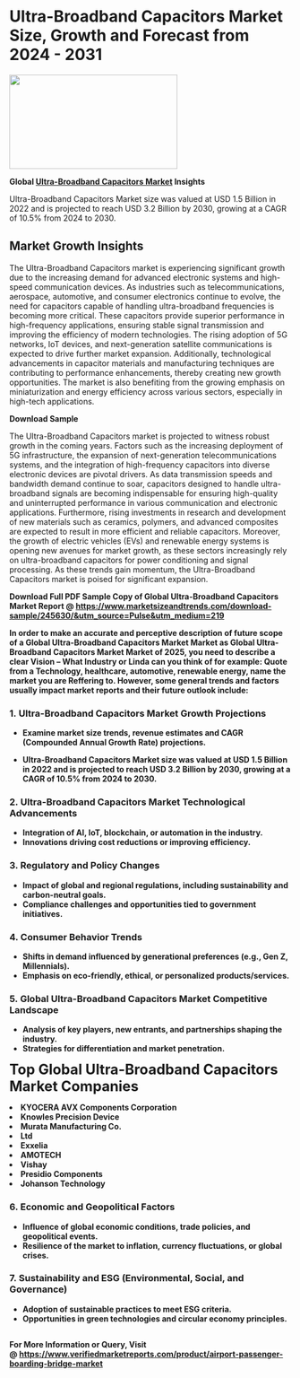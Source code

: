 <H1>Ultra-Broadband Capacitors Market Size, Growth and Forecast from 2024 - 2031</H1><img class="aligncenter size-medium wp-image-584254" src="https://thirdeyenews.in/wp-content/uploads/2024/09/Global-Market-Research-300x168.jpeg" alt="" width="300" height="168" /><p><strong>Global&nbsp;<a href="https://www.marketsizeandtrends.com/download-sample/245630/&amp;utm_source=Pulse&amp;utm_medium=219">Ultra-Broadband Capacitors Market</a> Insights</strong></p><p>Ultra-Broadband Capacitors Market size was valued at USD 1.5 Billion in 2022 and is projected to reach USD 3.2 Billion by 2030, growing at a CAGR of 10.5% from 2024 to 2030.</p><p><h2>Market Growth Insights</h2> <p>The Ultra-Broadband Capacitors market is experiencing significant growth due to the increasing demand for advanced electronic systems and high-speed communication devices. As industries such as telecommunications, aerospace, automotive, and consumer electronics continue to evolve, the need for capacitors capable of handling ultra-broadband frequencies is becoming more critical. These capacitors provide superior performance in high-frequency applications, ensuring stable signal transmission and improving the efficiency of modern technologies. The rising adoption of 5G networks, IoT devices, and next-generation satellite communications is expected to drive further market expansion. Additionally, technological advancements in capacitor materials and manufacturing techniques are contributing to performance enhancements, thereby creating new growth opportunities. The market is also benefiting from the growing emphasis on miniaturization and energy efficiency across various sectors, especially in high-tech applications. </p> <p><strong>Download Sample</strong></p> <p>The Ultra-Broadband Capacitors market is projected to witness robust growth in the coming years. Factors such as the increasing deployment of 5G infrastructure, the expansion of next-generation telecommunications systems, and the integration of high-frequency capacitors into diverse electronic devices are pivotal drivers. As data transmission speeds and bandwidth demand continue to soar, capacitors designed to handle ultra-broadband signals are becoming indispensable for ensuring high-quality and uninterrupted performance in various communication and electronic applications. Furthermore, rising investments in research and development of new materials such as ceramics, polymers, and advanced composites are expected to result in more efficient and reliable capacitors. Moreover, the growth of electric vehicles (EVs) and renewable energy systems is opening new avenues for market growth, as these sectors increasingly rely on ultra-broadband capacitors for power conditioning and signal processing. As these trends gain momentum, the Ultra-Broadband Capacitors market is poised for significant expansion. </p> <p><strong></p><p><span class=""><strong>Download Full PDF Sample Copy of Global Ultra-Broadband Capacitors Market Report</strong> @ <a href="https://www.marketsizeandtrends.com/download-sample/245630/&amp;utm_source=Pulse&amp;utm_medium=219" target="_blank">https://www.marketsizeandtrends.com/download-sample/245630/&amp;utm_source=Pulse&amp;utm_medium=219</a></span></p><p>In order to make an accurate and perceptive description of future scope of a Global&nbsp;Ultra-Broadband Capacitors Market Market as Global&nbsp;Ultra-Broadband Capacitors Market Market of 2025, you need to describe a clear Vision &ndash; What Industry or Linda can you think of for example: Quote from a Technology, healthcare, automotive, renewable energy, name the market you are Reffering to. However, some general trends and factors usually impact market reports and their future outlook include:</p><h3>1.&nbsp;<strong>Ultra-Broadband Capacitors Market Growth Projections</strong></h3><ul><li>Examine market size trends, revenue estimates and CAGR (Compounded Annual Growth Rate) projections.</li><li><p>Ultra-Broadband Capacitors Market size was valued at USD 1.5 Billion in 2022 and is projected to reach USD 3.2 Billion by 2030, growing at a CAGR of 10.5% from 2024 to 2030.</p></li></ul><h3>2.&nbsp;<strong>Ultra-Broadband Capacitors Market Technological Advancements</strong></h3><ul><li>Integration of AI, IoT, blockchain, or automation in the industry.</li><li>Innovations driving cost reductions or improving efficiency.</li></ul><h3>3.&nbsp;<strong>Regulatory and Policy Changes</strong></h3><ul><li>Impact of global and regional regulations, including sustainability and carbon-neutral goals.</li><li>Compliance challenges and opportunities tied to government initiatives.</li></ul><h3>4.&nbsp;<strong>Consumer Behavior Trends</strong></h3><ul><li>Shifts in demand influenced by generational preferences (e.g., Gen Z, Millennials).</li><li>Emphasis on eco-friendly, ethical, or personalized products/services.</li></ul><h3>5.&nbsp;<strong>Global Ultra-Broadband Capacitors Market Competitive Landscape</strong></h3><ul><li>Analysis of key players, new entrants, and partnerships shaping the industry.</li><li>Strategies for differentiation and market penetration.</li></ul><p data-pm-slice="1 1 []"><span style="color: inherit; font-family: inherit; font-size: 25px;">Top Global Ultra-Broadband Capacitors Market Companies</span></p><div class="" data-test-id=""><p><li>KYOCERA AVX Components Corporation</li><li> Knowles Precision Device</li><li> Murata Manufacturing Co.</li><li> Ltd</li><li> Exxelia</li><li> AMOTECH</li><li> Vishay</li><li> Presidio Components</li><li> Johanson Technology</li></p></div><h3>6.&nbsp;<strong>Economic and Geopolitical Factors</strong></h3><ul><li>Influence of global economic conditions, trade policies, and geopolitical events.</li><li>Resilience of the market to inflation, currency fluctuations, or global crises.</li></ul><h3>7.&nbsp;<strong>Sustainability and ESG (Environmental, Social, and Governance)</strong></h3><ul><li>Adoption of sustainable practices to meet ESG criteria.</li><li>Opportunities in green technologies and circular economy principles.</li></ul><h2><strong style="font-size: 14px;">For More Information or Query, Visit @&nbsp;</strong><a style="background-color: #ffffff; font-size: 14px;" href="https://www.marketsizeandtrends.com/report/ultra-broadband-capacitors-market/" target="_blank">https://www.verifiedmarketreports.com/product/airport-passenger-boarding-bridge-market</a></h2>
